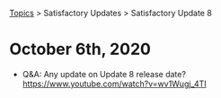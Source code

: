 [Topics](../../topics.md) > Satisfactory Updates > Satisfactory Update 8

# October 6th, 2020
* Q&A: Any update on Update 8 release date? https://www.youtube.com/watch?v=wv1Wugj_4TI
